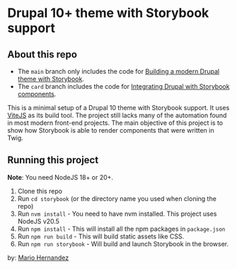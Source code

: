 # Drupal 10+ theme with Storybook support

## About this repo

* The `main` branch only includes the code for [Building a modern Drupal theme with Storybook](https://mariohernandez.io/blog/building-a-modern-drupal-theme-with-storybook/).
* The `card` branch includes the code for [Integrating Drupal with Storybook components](https://mariohernandez.io/blog/integrating-drupal-with-storybook-components/).

This is a minimal setup of a Drupal 10 theme with Storybook support.  It uses [ViteJS](https://vitejs.dev/) as its build tool.
The project still lacks many of the automation found in most modern front-end projects.  The main objective of this project is to show how Storybook is able to render components that were written in Twig.

## Running this project

**Note**: You need NodeJS 18+ or 20+.

1. Clone this repo
1. Run `cd storybook` (or the directory name you used when cloning the repo)
1. Run `nvm install` - You need to have nvm installed. This project uses NodeJS v20.5
1. Run `npm install` - This will install all the npm packages in `package.json`
1. Run `npm run build` - This will build static assets like CSS.
1. Run `npm run storybook` - Will build and launch Storybook in the browser.

by: [Mario Hernandez](https://mariohernandez.io)
